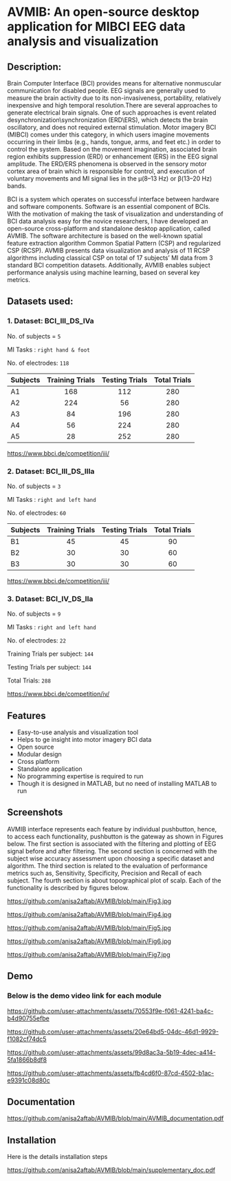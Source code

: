 
# AVMIB: An open-source desktop application for MIBCI EEG data analysis and visualization

## Description: 

Brain Computer Interface (BCI) provides means for alternative nonmuscular communication for disabled people. EEG signals are generally used to measure the brain activity due to its non-invasiveness, portability, relatively inexpensive and high temporal resolution.There are several approaches to generate electrical brain signals. One of such approaches is event related desynchronization\synchronization (ERD\ERS), which detects the brain oscillatory, and does not required external stimulation. Motor imagery BCI (MIBCI) comes under this category, in which users imagine movements occurring in their limbs (e.g., hands, tongue, arms, and feet etc.) in order to control the system. Based on the movement imagination, associated brain region exhibits suppression (ERD) or enhancement (ERS) in the EEG signal amplitude. The ERD/ERS phenomena is observed in the sensory motor cortex area of brain which is responsible for control, and execution of voluntary movements and MI signal lies in the μ(8–13 Hz) or β(13–20 Hz) bands.

BCI is a system which operates on successful interface between hardware and software components. Software is an essential component of BCIs. With the motivation of making the task of visualization and understanding of BCI data analysis easy for the novice researchers, I have developed an open-source cross-platform and standalone desktop application, called AVMIB. The software architecture is based on the well-known spatial feature extraction algorithm Common Spatial Pattern (CSP) and regularized CSP (RCSP). AVMIB presents data visualization and analysis of 11 RCSP algorithms including classical CSP on total of 17 subjects’ MI data from 3 standard BCI competition datasets. Additionally, AVMIB enables subject performance analysis using machine learning, based on several key metrics.

## Datasets used:
### 1. Dataset: BCI_III_DS_IVa

No. of subjects = `5`

MI Tasks : `right hand & foot`

No. of electrodes: `118`

|Subjects| Training Trials| Testing Trials| Total Trials|
|:-------|:--------------:|:--------:|:-----------:|
|A1| 168| 112| 280 | 
|A2| 224| 56| 280|
|A3| 84| 196| 280|
|A4| 56| 224| 280
|A5| 28|252| 280|

https://www.bbci.de/competition/iii/


### 2. Dataset: BCI_III_DS_IIIa

No. of subjects = `3`

MI Tasks : `right and left hand`

No. of electrodes: `60`

|Subjects| Training Trials| Testing Trials| Total Trials|
|:-------|:--------------:|:--------:|:-----------:|
|B1| 45| 45| 90 | 
|B2| 30| 30| 60|
|B3| 30| 30| 60|

https://www.bbci.de/competition/iii/

### 3. Dataset: BCI_IV_DS_IIa
No. of subjects = `9`

MI Tasks : `right and left hand`

No. of electrodes: `22`

Training Trials per subject: `144`

Testing Trials per subject: `144`

Total Trials: `288`

https://www.bbci.de/competition/iv/




## Features

- Easy-to-use analysis and visualization tool
- Helps to ge insight into motor imagery BCI data
- Open source
- Modular design
- Cross platform
- Standalone application
- No programming expertise is required to run
- Though it is designed in MATLAB, but no need of installing MATLAB to run



## Screenshots

AVMIB interface represents each feature by individual pushbutton, hence, to access each functionality, pushbutton is the gateway as shown in Figures below. The first section is associated with the filtering and plotting of EEG signal before and after filtering. The second section is concerned with the subject wise accuracy assessment upon choosing a specific dataset and algorithm. The third section is related to the evaluation of performance metrics such as, Sensitivity, Specificity, Precision and Recall of each subject. The fourth section is about topographical plot of scalp. Each of the functionality is described by figures below.

https://github.com/anisa2aftab/AVMIB/blob/main/Fig3.jpg

https://github.com/anisa2aftab/AVMIB/blob/main/Fig4.jpg

https://github.com/anisa2aftab/AVMIB/blob/main/Fig5.jpg

https://github.com/anisa2aftab/AVMIB/blob/main/Fig6.jpg

https://github.com/anisa2aftab/AVMIB/blob/main/Fig7.jpg
## Demo

### Below is the demo video link for each module

https://github.com/user-attachments/assets/70553f9e-f061-4241-ba4c-b4d90755efbe

https://github.com/user-attachments/assets/20e64bd5-04dc-46d1-9929-f1082cf74dc5

https://github.com/user-attachments/assets/99d8ac3a-5b19-4dec-a414-5fa1866b8df8

https://github.com/user-attachments/assets/fb4cd6f0-87cd-4502-b1ac-e9391c08d80c
## Documentation

https://github.com/anisa2aftab/AVMIB/blob/main/AVMIB_documentation.pdf
## Installation

Here is the details installation steps

 https://github.com/anisa2aftab/AVMIB/blob/main/supplementary_doc.pdf   